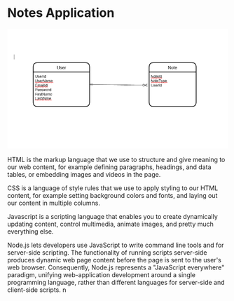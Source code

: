 # Notes Application  
![alt txt!](public\Images\ER.png )

HTML is the markup language that we use to structure and give meaning to our web content, for example defining paragraphs, headings, and data tables, or embedding images and videos in the page.

CSS is a language of style rules that we use to apply styling to our HTML content, for example setting background colors and fonts, and laying out our content in multiple columns.

Javascript is a scripting language that enables you to create dynamically updating content, control multimedia, animate images, and pretty much everything else.

Node.js lets developers use JavaScript to write command line tools and for server-side scripting. The functionality of running scripts server-side produces dynamic web page content before the page is sent to the user's web browser. Consequently, Node.js represents a "JavaScript everywhere" paradigm, unifying web-application development around a single programming language, rather than different languages for server-side and client-side scripts.  n